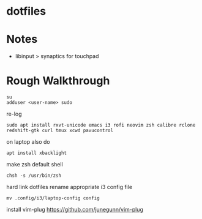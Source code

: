# dotfiles

# Notes
- libinput > synaptics for touchpad

# Rough Walkthrough
```
su
adduser <user-name> sudo
```
re-log
```
sudo apt install rxvt-unicode emacs i3 rofi neovim zsh calibre rclone redshift-gtk curl tmux xcwd pavucontrol
```
on laptop also do
```
apt install xbacklight
```
make zsh default shell
```
chsh -s /usr/bin/zsh
```
hard link dotfiles
rename appropriate i3 config file
```
mv .config/i3/laptop-config config
```
install vim-plug
https://github.com/junegunn/vim-plug
